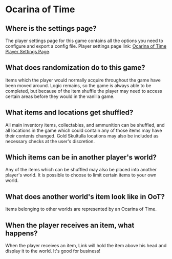 # Ocarina of Time

## Where is the settings page?
The player settings page for this game contains all the options you need to configure and export a config file. Player settings page link: [Ocarina of Time Player Settings Page](../player-settings).

## What does randomization do to this game?
Items which the player would normally acquire throughout the game have been moved around. Logic remains, so the game
is always able to be completed, but because of the item shuffle the player may need to access certain areas before
they would in the vanilla game.

## What items and locations get shuffled?
All main inventory items, collectables, and ammunition can be shuffled, and all locations in the game which could
contain any of those items may have their contents changed. Gold Skultulla locations may also be included as necessary
checks at the user's discretion.

## Which items can be in another player's world?
Any of the items which can be shuffled may also be placed into another player's world. It is possible to choose to
limit certain items to your own world.

## What does another world's item look like in OoT?
Items belonging to other worlds are represented by an Ocarina of Time.

## When the player receives an item, what happens?
When the player receives an item, Link will hold the item above his head and display it to the world. It's good for
business!
